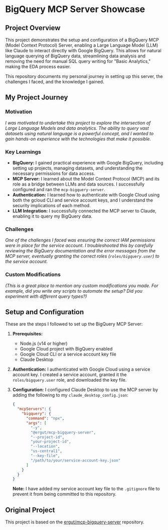 # BigQuery MCP Server Showcase

## Project Overview

This project demonstrates the setup and configuration of a BigQuery MCP (Model Context Protocol) Server, enabling a Large Language Model (LLM) like Claude to interact directly with Google BigQuery. This allows for natural language querying of BigQuery data, streamlining data analysis and removing the need for manual SQL query writing for "Basic Analytics," making the EDA process easier.

This repository documents my personal journey in setting up this server, the challenges I faced, and the knowledge I gained.

## My Project Journey

### Motivation

*I was motivated to undertake this project to explore the intersection of Large Language Models and data analytics. The ability to query vast datasets using natural language is a powerful concept, and I wanted to gain hands-on experience with the technologies that make it possible.*

### Key Learnings

*   **BigQuery:** I gained practical experience with Google BigQuery, including setting up projects, managing datasets, and understanding the necessary permissions for data access.
*   **MCP Server:** I learned about the Model Context Protocol (MCP) and its role as a bridge between LLMs and data sources. I successfully configured and ran the `mcp-bigquery-server`.
*   **Authentication:** I learned how to authenticate with Google Cloud using both the gcloud CLI and service account keys, and I understand the security implications of each method.
*   **LLM Integration:** I successfully connected the MCP server to Claude, enabling it to query my BigQuery data.

### Challenges

*One of the challenges I faced was ensuring the correct IAM permissions were in place for the service account. I troubleshooted this by carefully reviewing the BigQuery documentation and the error messages from the MCP server, eventually granting the correct roles (`roles/bigquery.user`) to the service account.*

### Custom Modifications

*(This is a great place to mention any custom modifications you made. For example, did you write any scripts to automate the setup? Did you experiment with different query types?)*

## Setup and Configuration

These are the steps I followed to set up the BigQuery MCP Server:

1.  **Prerequisites:**
    *   Node.js (v14 or higher)
    *   Google Cloud project with BigQuery enabled
    *   Google Cloud CLI or a service account key file
    *   Claude Desktop

2.  **Authentication:** I authenticated with Google Cloud using a service account key. I created a service account, granted it the `roles/bigquery.user` role, and downloaded the key file.

3.  **Configuration:** I configured Claude Desktop to use the MCP server by adding the following to my `claude_desktop_config.json`:

    ```json
    {
      "mcpServers": {
        "bigquery": {
          "command": "npx",
          "args": [
            "-y",
            "@ergut/mcp-bigquery-server",
            "--project-id",
            "your-project-id",
            "--location",
            "us-central1",
            "--key-file",
            "/path/to/your/service-account-key.json"
          ]
        }
      }
    }
    ```

    **Note:** I have added my service account key file to the `.gitignore` file to prevent it from being committed to this repository.

## Original Project

This project is based on the [ergut/mcp-bigquery-server](https://github.com/ergut/mcp-bigquery-server) repository.
